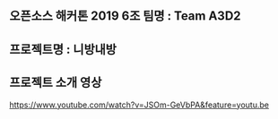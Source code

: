 ## 오픈소스 해커톤 2019 6조 팀명 : Team A3D2

## 프로젝트명 : 니방내방

## 프로젝트 소개 영상

https://www.youtube.com/watch?v=JSOm-GeVbPA&feature=youtu.be
